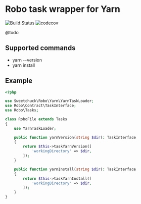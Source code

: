 # Robo task wrapper for Yarn

[![Build Status](https://travis-ci.org/Sweetchuck/robo-yarn.svg?branch=master)](https://travis-ci.org/Sweetchuck/robo-yarn)
[![codecov](https://codecov.io/gh/Sweetchuck/robo-yarn/branch/master/graph/badge.svg)](https://codecov.io/gh/Sweetchuck/robo-yarn)

@todo


## Supported commands

* yarn --version
* yarn install


## Example

```php
<?php

use Sweetchuck\Robo\Yarn\YarnTaskLoader;
use Robo\Contract\TaskInterface;
use Robo\Tasks;

class RoboFile extends Tasks
{
    use YarnTaskLoader;

    public function yarnVersion(string $dir): TaskInterface
    {
        return $this->taskYarnVersion([
            'workingDirectory' => $dir,
        ]);
    }

    public function yarnInstall(string $dir): TaskInterface
    {
        return $this->taskYarnInstall([
            'workingDirectory' => $dir,
        ]);
    }
}
```
